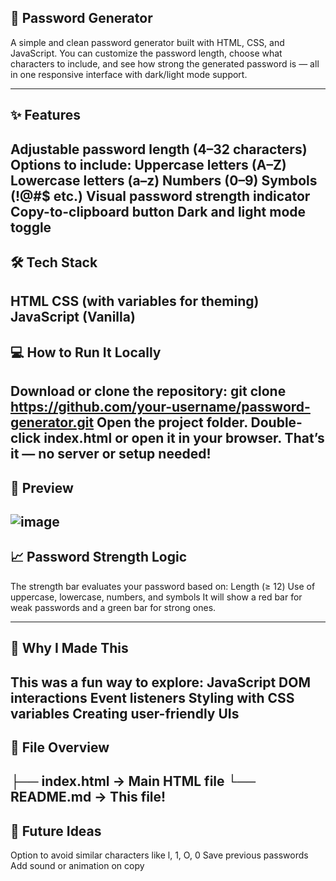 ## 🔐 Password Generator
A simple and clean password generator built with HTML, CSS, and JavaScript. You can customize the password length, choose what characters to include, and see how strong the generated password is — all in one responsive interface with dark/light mode support.

---
## ✨ Features

Adjustable password length (4–32 characters)
Options to include:
Uppercase letters (A–Z)
Lowercase letters (a–z)
Numbers (0–9)
Symbols (!@#$ etc.)
Visual password strength indicator
Copy-to-clipboard button
Dark and light mode toggle
---
## 🛠️ Tech Stack

HTML
CSS (with variables for theming)
JavaScript (Vanilla)
---
## 💻 How to Run It Locally

Download or clone the repository:
git clone https://github.com/your-username/password-generator.git
Open the project folder.
Double-click index.html or open it in your browser.
That’s it — no server or setup needed!
---
## 📸 Preview

![image](https://github.com/user-attachments/assets/df6d6888-df9e-4608-af19-8fa698648fca)
---

## 📈 Password Strength Logic

The strength bar evaluates your password based on:
Length (≥ 12)
Use of uppercase, lowercase, numbers, and symbols
It will show a red bar for weak passwords and a green bar for strong ones.

---
## 🧠 Why I Made This

This was a fun way to explore:
JavaScript DOM interactions
Event listeners
Styling with CSS variables
Creating user-friendly UIs
---
## 📁 File Overview

├── index.html     → Main HTML file
└── README.md      → This file!
---
## 📌 Future Ideas

Option to avoid similar characters like l, 1, O, 0
Save previous passwords
Add sound or animation on copy
